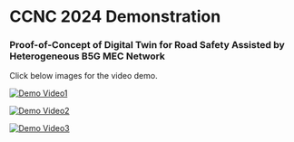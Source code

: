 # CCNC 2024 Demonstration
### Proof-of-Concept of Digital Twin for Road Safety Assisted by Heterogeneous B5G MEC Network

Click below images for the video demo.

[![Demo Video1](./video1.png)](https://youtu.be/8LK48XUKifI)

[![Demo Video2](./video2.png)](https://youtu.be/3U9p6_cB5GY)

[![Demo Video3](./video3.png)](https://youtu.be/AUr7Z4HGzI0)
